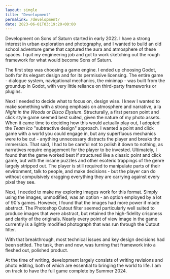 ```yaml
---
layout: single
title: "Development"
permalink: /development/
date: 2023-06-01T03:19:20+00:00
---
```


Development on Sons of Saturn started in early 2022.  I have a strong interest in urban exploration and photography, and I wanted to build an old school adventure game that captured the aura and atmosphere of these spaces.  I quit my engineering job and got to work sketching out the rough framework for what would become Sons of Saturn.

The first step was choosing a game engine.  I ended up choosing Godot, both for its elegant design and for its permissive licensing.  The entire game - dialogue system, navigational mechanics, the minimap - was built from the groundup in Godot, with very little reliance on third-party frameworks or plugins.

Next I needed to decide what to focus on, design wise.  I knew I wanted to make something with a strong emphasis on atmosphere and narrative, a la *Night in the Woods* or *Disco Elysium*.  Structurally, a first person point and click style game seemed best suited, given the nature of my photo assets. When it came time to deciding how this would actually play out, I adopted the *Team Ico* "subtractive design" approach.  I wanted a point and click game with a world you could engage in, but any superfluous mechanics were to be cut - anything unnecessary distracts the player and breaks the immersion.  That said, I had to be careful not to polish it down to nothing, as narratives require engagement for the player to be invested.  Ultimately, I found that the game worked best if structured like a classic point and click game, but with the insane puzzles and other esoteric trappings of the genre largely stripped out.  The player is still required to manipulate parts of their environment, talk to people, and make decisions - but the player can do without compulsively dragging everything they are carrying against every pixel they see.

Next, I needed to make my exploring images work for this format.  Simply using the images, unmodified, was an option - an option employed by a lot of 90's games.  However, I found that the images had more power if made abstract.  The Photoshop Cutout filter seemed particularly well suited to produce images that were abstract, but retained the high-fidelity crispness and clarity of the originals.  Nearly every point of view image in the game currently is a lightly modified photograph that was run through the Cutout filter.

With that breakthrough, most technical issues and key design decisions had been settled.  The task, then and now, was turning that framework into a fleshed out, polished product.

At the time of writing, development largely consists of writing revisions and photo editing, both of which are essential to bringing the world to life.  I am on track to have the full game complete by Summer 2024.
